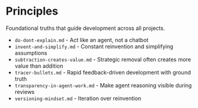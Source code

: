 # Principles

Foundational truths that guide development across all projects.

- `do-dont-explain.md` - Act like an agent, not a chatbot
- `invent-and-simplify.md` - Constant reinvention and simplifying assumptions
- `subtraction-creates-value.md` - Strategic removal often creates more value than addition
- `tracer-bullets.md` - Rapid feedback-driven development with ground truth
- `transparency-in-agent-work.md` - Make agent reasoning visible during reviews
- `versioning-mindset.md` - Iteration over reinvention
